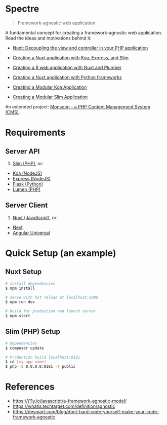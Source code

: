 # Spectre

> Framework-agnostic web application

A fundamental concept for creating a framework-agnostic web application. Read the ideas and motivations behind it:

* [Nuxt: Decoupling the view and controller in your PHP application](https://www.codementor.io/lautiamkok/decoupling-the-view-and-controller-in-your-php-application-introducing-nuxt-c4awxbol0)

* [Creating a Nuxt application with Koa, Express, and Slim](https://www.codementor.io/lautiamkok/creating-a-nuxt-application-with-koa-express-and-slim-cfqjp0ylw)

* [Creating a R web application with Nuxt and Plumber](https://www.codementor.io/lautiamkok/creating-a-r-web-application-with-nuxt-and-plumber-dnsjkq4wq)

* [Creating a Nuxt application with Python frameworks](https://www.codementor.io/lautiamkok/creating-a-nuxt-application-with-python-frameworks-kd2yjqsfx)

* [Creating a Modular Koa Application](https://www.codementor.io/lautiamkok/creating-a-modular-koa-application-cfprkirld)

* [Creating a Modular Slim Application](https://www.codementor.io/lautiamkok/creating-a-modular-slim-application-gtj9fcxq0)

An extended project: [Monsoon - a PHP Content Management System (CMS)](https://bitbucket.org/lau_tiamkok/monsoon/).

# Requirements

## Server API

1. [Slim (PHP)](https://www.slimframework.com/), or:

* [Koa (NodeJS)](http://flask.pocoo.org/)
* [Express (NodeJS)](https://expressjs.com/)
* [Flask (Python)](http://flask.pocoo.org/)
* [Lumen (PHP)](https://lumen.laravel.com/)

## Server Client

1. [Nuxt (JavaScript)](https://nuxtjs.org/), or:

* [Next](https://nextjs.org/)
* [Angular Universal](https://angular.io/guide/universal)

# Quick Setup (an example)

## Nuxt Setup

``` bash
# install dependencies
$ npm install

# serve with hot reload at localhost:3000
$ npm run dev

# build for production and launch server
$ npm start
```

## Slim (PHP) Setup

``` bash
# Dependencies
$ composer update

# Production build localhost:8181
$ cd [my-app-name]
$ php -S 0.0.0.0:8181 -t public
```

# References

* https://j11y.io/javascript/a-framework-agnostic-model/
* https://whatis.techtarget.com/definition/agnostic
* https://desmart.com/blog/dont-hard-code-yourself-make-your-code-framework-agnostic
